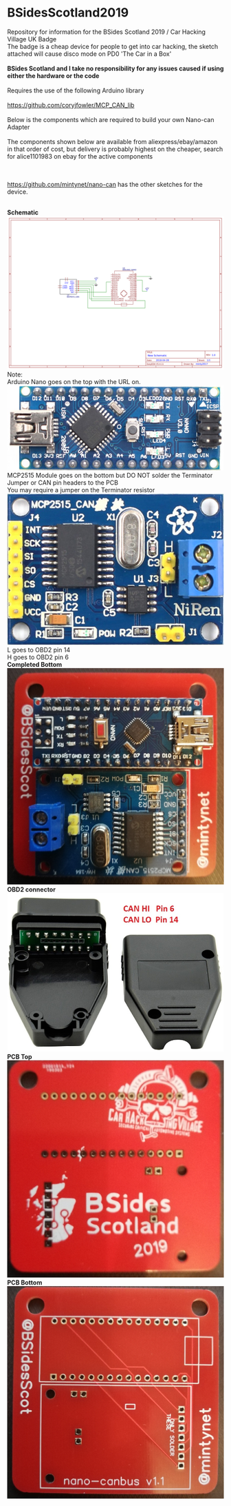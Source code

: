 # BSidesScotland2019
Repository for information for the BSides Scotland 2019 / Car Hacking Village UK Badge
<br>The badge is a cheap device for people to get into car hacking, the sketch attached will cause disco mode on PD0 'The Car in a Box'
<br><br><b>BSides Scotland and I take no responsibility for any issues caused if using either the hardware or the code</b>
<br><br>Requires the use of the following Arduino library
<br><br>https://github.com/coryjfowler/MCP_CAN_lib
<br><br>Below is the components which are required to build your own Nano-can Adapter
<br><br>The components shown below are available from aliexpress/ebay/amazon in that order of cost, but delivery is probably highest on the cheaper, search for alice1101983 on ebay for the active components

<br><br>https://github.com/mintynet/nano-can has the other sketches for the device.

<br><b>Schematic</b>
![PCB Schematic](Schematic_nano-can-pcb.png)
Note:
<br>Arduino Nano goes on the top with the URL on.
![Arduino Nano](arduino-nano.jpg)
<br>MCP2515 Module goes on the bottom but DO NOT solder the Terminator Jumper or CAN pin headers to the PCB
<br>You may require a jumper on the Terminator resistor
![MCP2515](mcp2515.JPG)
<br>L goes to OBD2 pin 14
<br>H goes to OBD2 pin 6
<br><b>Completed Bottom</b>
![Completed BOTTOM](bottom-complete.jpg)
<br><b>OBD2 connector</b>
![OBD2 connector](obd2-connector.jpg)
<br><b>PCB Top</b><br>
![PCB TOP](top-pcb.jpg)
<br><b>PCB Bottom</b><br>
![PCB BOTTOM](bottom-pcb.jpg)
